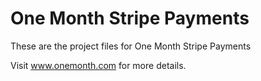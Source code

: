 # One Month Stripe Payments 

These are the project files for One Month Stripe Payments

Visit www.onemonth.com for more details. 